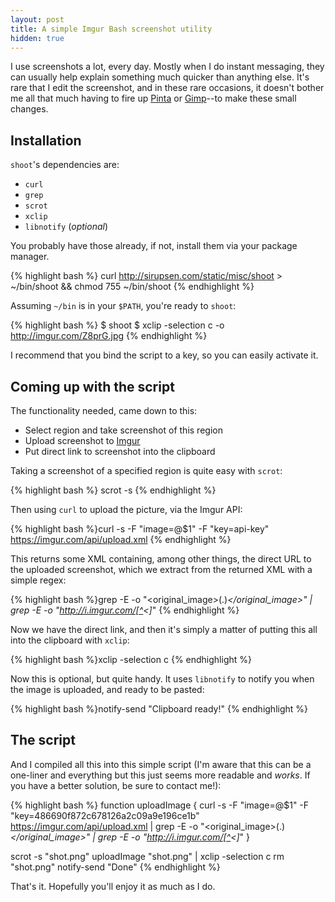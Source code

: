```yaml
---
layout: post
title: A simple Imgur Bash screenshot utility
hidden: true
---
```


I use screenshots a lot, every day. Mostly when I do instant messaging, they can usually help explain something much quicker than anything else. It's rare that I edit the screenshot, and in these rare occasions, it doesn't bother me all that much having to fire up [Pinta](http://pinta-project.com/) or [Gimp](http://www.gimp.org/)--to make these small changes.

## Installation

`shoot`'s dependencies are: 

* `curl`
* `grep`
* `scrot` 
* `xclip`
* `libnotify` (*optional*)

You probably have those already, if not, install them via your package manager.

{% highlight bash %}
curl http://sirupsen.com/static/misc/shoot > ~/bin/shoot && chmod 755 ~/bin/shoot
{% endhighlight %}

Assuming `~/bin` is in your `$PATH`, you're ready to `shoot`:

{% highlight bash %}
$ shoot
$ xclip -selection c -o
http://imgur.com/Z8prG.jpg
{% endhighlight %}

I recommend that you bind the script to a key, so you can easily activate it.

## Coming up with the script

The functionality needed, came down to this:

* Select region and take screenshot of this region
* Upload screenshot to [Imgur](http://imgur.com)
* Put direct link to screenshot into the clipboard

Taking a screenshot of a specified region is quite easy with `scrot`:

{% highlight bash %}
scrot -s
{% endhighlight %}

Then using `curl` to upload the picture, via the Imgur API:

{% highlight bash %}curl -s -F "image=@$1" -F "key=api-key" \
https://imgur.com/api/upload.xml {% endhighlight %}

This returns some XML containing, among other things, the direct URL to the uploaded screenshot, which we extract from the returned XML with a simple regex:

{% highlight bash %}grep -E -o "<original_image>(.)*</original_image>" | \
grep -E -o "http://i.imgur.com/[^<]*" {% endhighlight %}

Now we have the direct link, and then it's simply a matter of putting this all into the clipboard with `xclip`:

{% highlight bash %}xclip -selection c {% endhighlight %}

Now this is optional, but quite handy. It uses `libnotify` to notify you when the image is uploaded, and ready to be pasted:

{% highlight bash %}notify-send "Clipboard ready!" {% endhighlight %}

## The script

And I compiled all this into this simple script (I'm aware that this can be a one-liner and everything but this just seems more readable and *works*. If you have a better solution, be sure to contact me!):

{% highlight bash %}
function uploadImage {
  curl -s -F "image=@$1" -F "key=486690f872c678126a2c09a9e196ce1b" https://imgur.com/api/upload.xml | grep -E -o "<original_image>(.)*</original_image>" | grep -E -o "http://i.imgur.com/[^<]*"
}

scrot -s "shot.png" 
uploadImage "shot.png" | xclip -selection c
rm "shot.png"
notify-send "Done"
{% endhighlight %}

That's it. Hopefully you'll enjoy it as much as I do.
